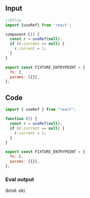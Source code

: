
## Input

```javascript
//@flow
import {useRef} from 'react';

component C() {
  const r = useRef(null);
  if (r.current == null) {
    r.current = 1;
  }
}

export const FIXTURE_ENTRYPOINT = {
  fn: C,
  params: [{}],
};

```

## Code

```javascript
import { useRef } from "react";

function C() {
  const r = useRef(null);
  if (r.current == null) {
    r.current = 1;
  }
}

export const FIXTURE_ENTRYPOINT = {
  fn: C,
  params: [{}],
};

```
      
### Eval output
(kind: ok) 